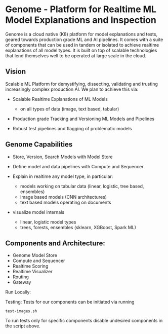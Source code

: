 # Genome - Platform for Realtime ML Model Explanations and Inspection
Genome is a cloud native (K8) platform for model explanations and tests, geared towards production grade ML and AI pipelines. It comes with a suite of components that can be used in tandem or isolated to achieve realtime explanations of all model types. It is built on top of scalable technologies that lend themselves well to be operated at large scale in the cloud.

## Vision
Scalable ML Platform for demystifying, dissecting, validating and trusting increasingly complex production AI. We plan to achieve this via:

- Scalable Realtime Explanations of ML Models

  - on all types of data (image, text based, tabular)
- Production grade Tracking and Versioning ML Models and Pipelines
- Robust test pipelines and flagging of problematic models

## Genome Capabilities
- Store, Version, Search Models with Model Store
- Define model and data pipelines with Compute and Sequencer
- Explain in realtime any model type, in particular:

  - models working on tabular data (linear, logistic, tree based, ensembles)
  - image based models (CNN architectures)
  - text based models operating on documents

- visualize model internals

  - linear, logistic model types
  - trees, forests, ensembles (sklearn, XGBoost, Spark ML)


## Components and Architecture:
- Genome Model Store
- Compute and Sequencer
- Realtime Scoring
- Realtime Visualizer
- Routing
- Gateway


Run Locally:

Testing:
Tests for our components can be initiated via running
```
test-images.sh
```
To run tests only for specific components disable undesired components in the script above.
